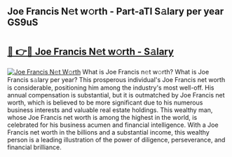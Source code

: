 ## Joe Francis N𝚎t w𝚘rth - Part-aTI S𝚊lary per year GS9uS

# <h2><a href="http://gc1givt.nevu.top/?p=Joe+Francis">🔗 👉🔴 Joe Francis N𝚎t w𝚘rth - S𝚊lary</a></h2>

[![Joe Francis N𝚎t W𝚘rth](https://i.imgur.com/Oavwk0R.jpeg)](http://gc1givt.nevu.top/?p=Joe+Francis)
What is Joe Francis n𝚎t w𝚘rth? What is Joe Francis s𝚊lary per year?
This prosperous individual's Joe Francis net worth is considerable, positioning him among the industry's most well-off. His annual compensation is substantial, but it is outmatched by Joe Francis net worth, which is believed to be more significant due to his numerous business interests and valuable real estate holdings. This wealthy man, whose Joe Francis net worth is among the highest in the world, is celebrated for his business acumen and financial intelligence. With a Joe Francis net worth in the billions and a substantial income, this wealthy person is a leading illustration of the power of diligence, perseverance, and financial brilliance.
